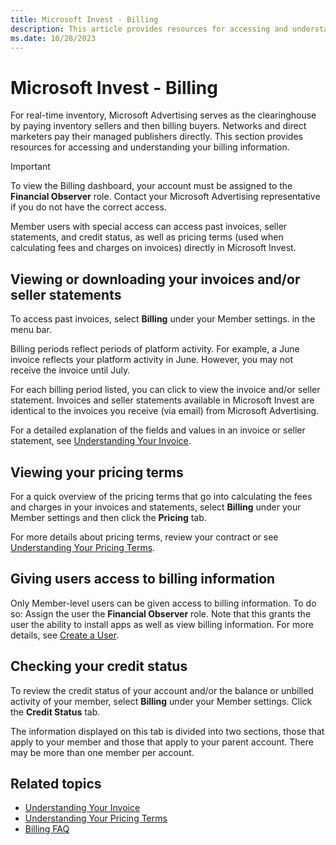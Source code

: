```yaml
---
title: Microsoft Invest - Billing
description: This article provides resources for accessing and understanding your billing information like pricing terms, credit status, and so on.
ms.date: 10/28/2023
---
```


# Microsoft Invest - Billing

For real-time inventory, Microsoft Advertising serves as the clearinghouse by paying inventory sellers and then billing buyers. Networks and direct marketers pay their managed publishers directly. This section provides resources for accessing and understanding your billing information.

> [!IMPORTANT]
> To view the Billing dashboard, your account must be assigned to the **Financial Observer** role. Contact your Microsoft Advertising representative if you do not have the correct access.

Member users with special access can access past invoices, seller statements, and credit status, as well as pricing terms (used when calculating fees and charges on invoices) directly in Microsoft Invest.

## Viewing or downloading your invoices and/or seller statements

To access past invoices, select **Billing** under your Member settings. in the menu bar.

Billing periods reflect periods of platform activity. For example, a June invoice reflects your platform activity in June. However, you may not receive the invoice until July.

For each billing period listed, you can click to view the invoice and/or seller statement. Invoices and seller statements available in Microsoft Invest are identical to the invoices you receive (via email) from Microsoft Advertising.

For a detailed explanation of the fields and values in an invoice or seller statement, see [Understanding Your Invoice](understanding-your-invoice.md).

## Viewing your pricing terms

For a quick overview of the pricing terms that go into calculating the fees and charges in your invoices and statements, select **Billing** under your Member settings and then click the **Pricing** tab.

For more details about pricing terms, review your contract or see [Understanding Your Pricing Terms](understanding-your-pricing-terms.md).

## Giving users access to billing information

Only Member-level users can be given access to billing information. To do so: Assign the user the **Financial Observer** role. Note that this grants the user the ability to install apps as well as view billing information. For more details, see [Create a User](create-a-user.md).

## Checking your credit status

To review the credit status of your account and/or the balance or unbilled activity of your member, select **Billing** under your Member settings. Click the **Credit Status** tab.

The information displayed on this tab is divided into two sections, those that apply to your member and those that apply to your parent account. There may be more than one member per account.

## Related topics

- [Understanding Your Invoice](understanding-your-invoice.md)
- [Understanding Your Pricing Terms](understanding-your-pricing-terms.md)
- [Billing FAQ](billing-faq.md)
